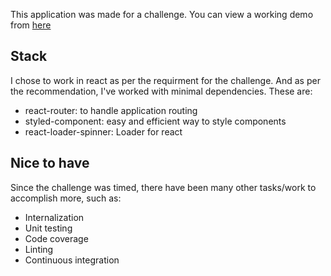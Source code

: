 This application was made for a challenge. You can view a working demo from [here](https://geronde.github.io/pokeapi-challenge/)

## Stack

I chose to work in react as per the requirment for the challenge. And as per the recommendation, I've worked with minimal dependencies. These are:
- react-router: to handle application routing
- styled-component: easy and efficient way to style components
- react-loader-spinner: Loader for react

## Nice to have
Since the challenge was timed, there have been many other tasks/work to accomplish more, such as:
- Internalization
- Unit testing
- Code coverage
- Linting
- Continuous integration
